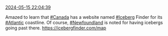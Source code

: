 [2024-05-15 22:04:39](https://mstdn.social/@hill_wanderer/112447368674953295)

Amazed to learn that <a href="https://mstdn.social/tags/Canada" class="mention hashtag" rel="tag">#Canada</a> has a website named <a href="https://mstdn.social/tags/Iceberg" class="mention hashtag" rel="tag">#Iceberg</a> Finder for its <a href="https://mstdn.social/tags/Atlantic" class="mention hashtag" rel="tag">#Atlantic</a> coastline. Of course, <a href="https://mstdn.social/tags/Newfoundland" class="mention hashtag" rel="tag">#Newfoundland</a> is noted for having icebergs going past there. <a href="https://icebergfinder.com/map" target="_blank" rel="nofollow noopener noreferrer" translate="no">https://<span class="">icebergfinder.com/map</a>